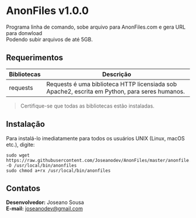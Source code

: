 # AnonFiles v1.0.0

Programa linha de comando, sobe arquivo para AnonFiles.com e gera URL para donwload  
Podendo subir arquivos de até 5GB.

## Requerimentos

| Bibliotecas | Descrição |
|-|-|
| requests | Requests é uma biblioteca HTTP licensiada sob Apache2, escrita em Python, para seres humanos. |

>Certifique-se que todas as bibliotecas estão instaladas.

## Instalação

Para instalá-lo imediatamente para todos os usuários UNIX (Linux, macOS etc.), digite:

	sudo wget https://raw.githubusercontent.com/Joseanodev/AnonFiles/master/anonfile.py -O /usr/local/bin/anonfiles
	sudo chmod a+rx /usr/local/bin/anonfiles

## Contatos

**Desenvolvedor:** Joseano Sousa  
**E-mail:** joseanodev@gmail.com  
